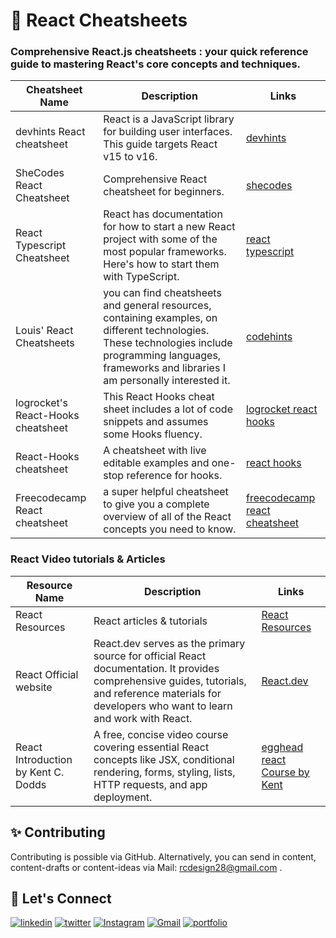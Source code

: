 # 📝 React Cheatsheets

### Comprehensive React.js cheatsheets : your quick reference guide to mastering React's core concepts and techniques.

| Cheatsheet Name                    | Description                                                                                                                                                                                               | Links                                                                                                  |
| ---------------------------------- | --------------------------------------------------------------------------------------------------------------------------------------------------------------------------------------------------------- | ------------------------------------------------------------------------------------------------------ |
| devhints React cheatsheet          | React is a JavaScript library for building user interfaces. This guide targets React v15 to v16.                                                                                                          | [devhints](https://devhints.io/react)                                                                  |
| SheCodes React Cheatsheet          | Comprehensive React cheatsheet for beginners.                                                                                                                                                             | [shecodes](http://cheatsheets.shecodes.io/cheatsheets/react/events)                                    |
| React Typescript Cheatsheet        | React has documentation for how to start a new React project with some of the most popular frameworks. Here's how to start them with TypeScript.                                                          | [react typescript](https://react-typescript-cheatsheet.netlify.app/docs/basic/setup)                   |
| Louis' React Cheatsheets           | you can find cheatsheets and general resources, containing examples, on different technologies. These technologies include programming languages, frameworks and libraries I am personally interested it. | [codehints](https://codehints.io/category/react)                                                       |
| logrocket's React-Hooks cheatsheet | This React Hooks cheat sheet includes a lot of code snippets and assumes some Hooks fluency.                                                                                                              | [logrocket react hooks](https://blog.logrocket.com/react-hooks-cheat-sheet-solutions-common-problems/) |
| React-Hooks cheatsheet             | A cheatsheet with live editable examples and one-stop reference for hooks.                                                                                                                                | [react hooks](https://react-hooks-cheatsheet.com/)                                                     |
| Freecodecamp React cheatsheet      | a super helpful cheatsheet to give you a complete overview of all of the React concepts you need to know.                                                                                                 | [freecodecamp react cheatsheet](https://www.freecodecamp.org/news/the-react-cheatsheet/)               |

### React Video tutorials & Articles

| Resource Name                    | Description                                                                                                                                                                                               | Links                                                                                                  |
| ---------------------------------- | --------------------------------------------------------------------------------------------------------------------------------------------------------------------------------------------------------- | ------------------------------------------------------------------------------------------------------ |
| React Resources | React articles & tutorials | [React Resources](https://www.freecodecamp.org/news/the-react-cheatsheet/)               |
| React Official website | React.dev serves as the primary source for official React documentation. It provides comprehensive guides, tutorials, and reference materials for developers who want to learn and work with React. | [React.dev](https://react.dev/learn#) |
| React Introduction by Kent C. Dodds | A free, concise video course covering essential React concepts like JSX, conditional rendering, forms, styling, lists, HTTP requests, and app deployment. | [ egghead react Course by Kent ](https://egghead.io/lessons/react-a-beginners-guide-to-react-introduction) |

## ✨ Contributing

Contributing is possible via GitHub. Alternatively, you can send in content, content-drafts or content-ideas
via Mail: rcdesign28@gmail.com .

## 🔗 Let's Connect

[![linkedin](https://img.shields.io/badge/LinkedIn-0077B5?style=for-the-badge&logo=linkedin&logoColor=white)](https://www.linkedin.com/in/rakeshc7/)
[![twitter](https://img.shields.io/badge/Twitter-1DA1F2?style=for-the-badge&logo=twitter&logoColor=white)](https://twitter.com/_Rakeshc7)
[![Instagram](https://img.shields.io/badge/Instagram-E4405F?style=for-the-badge&logo=instagram&logoColor=white)](https://www.instagram.com/rakesh.chotaliya7/)
[![Gmail](https://img.shields.io/badge/Gmail-D14836?style=for-the-badge&logo=gmail&logoColor=white)](rcdesign28@gmail.com)
[![portfolio](https://img.shields.io/badge/my_portfolio-000?style=for-the-badge&logo=ko-fi&logoColor=white)](https://rakeshchotaliya.com/)
